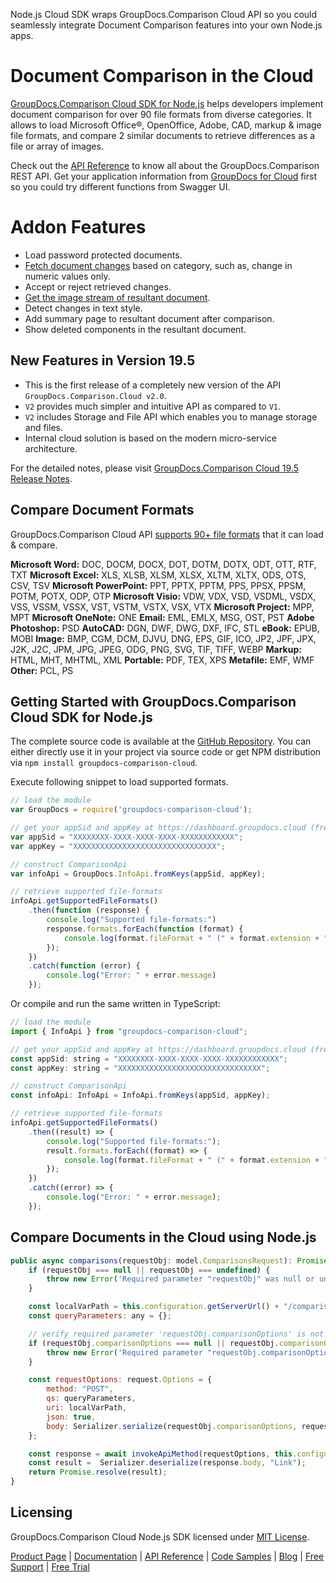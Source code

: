Node.js Cloud SDK wraps GroupDocs.Comparison Cloud API so you could seamlessly integrate Document Comparison features into your own Node.js apps.

# Document Comparison in the Cloud

[GroupDocs.Comparison Cloud SDK for Node.js](https://products.groupdocs.cloud/comparison/nodejs) helps developers implement document comparison for over 90 file formats from diverse categories. It allows to load Microsoft Office®, OpenOffice, Adobe, CAD, markup & image file formats, and compare 2 similar documents to retrieve differences as a file or array of images. 

Check out the [API Reference](https://apireference.groupdocs.cloud/comparison/) to know all about the GroupDocs.Comparison REST API. Get your application information from [GroupDocs for Cloud](https://dashboard.groupdocs.cloud/#/apps) first so you could try different functions from Swagger UI.

# Addon Features

- Load password protected documents.
- [Fetch document changes](https://wiki.groupdocs.cloud/comparisoncloud/developer-guide/changes-resource/get-document-changes/) based on category, such as, change in numeric values only.
- Accept or reject retrieved changes.
- [Get the image stream of resultant document](https://wiki.groupdocs.cloud/comparisoncloud/developer-guide/changes-resource/get-stream-of-images-of-result-document-changes/).
- Detect changes in text style.
- Add summary page to resultant document after comparison.
- Show deleted components in the resultant document.

## New Features in Version 19.5

- This is the first release of a completely new version of the API `GroupDocs.Comparison.Cloud v2.0`.
- `V2` provides much simpler and intuitive API as compared to `V1`.
- `V2` includes Storage and File API which enables you to manage storage and files.
- Internal cloud solution is based on the modern micro-service architecture.

For the detailed notes, please visit [GroupDocs.Comparison Cloud 19.5 Release Notes](https://wiki.groupdocs.cloud/comparisoncloud/release-notes/2019/groupdocs-comparison-cloud-19-5-release-notes/).

## Compare Document Formats

GroupDocs.Comparison Cloud API [supports 90+ file formats](https://wiki.groupdocs.cloud/comparisoncloud/getting-started/supported-document-formats/) that it can load & compare.

**Microsoft Word:** DOC, DOCM, DOCX, DOT, DOTM, DOTX, ODT, OTT, RTF, TXT
**Microsoft Excel:** XLS, XLSB, XLSM, XLSX, XLTM, XLTX, ODS, OTS, CSV, TSV
**Microsoft PowerPoint:** PPT, PPTX, PPTM, PPS, PPSX, PPSM, POTM, POTX, ODP, OTP
**Microsoft Visio:** VDW, VDX, VSD, VSDML, VSDX, VSS, VSSM, VSSX, VST, VSTM, VSTX, VSX, VTX
**Microsoft Project:** MPP, MPT
**Microsoft OneNote:** ONE
**Email:** EML, EMLX, MSG, OST, PST
**Adobe Photoshop:** PSD
**AutoCAD:** DGN, DWF, DWG, DXF, IFC, STL
**eBook:** EPUB, MOBI
**Image:** BMP, CGM, DCM, DJVU, DNG, EPS, GIF, ICO, JP2, JPF, JPX, J2K, J2C, JPM, JPG, JPEG, ODG, PNG, SVG, TIF, TIFF, WEBP
**Markup:** HTML, MHT, MHTML, XML
**Portable:** PDF, TEX, XPS
**Metafile:** EMF, WMF
**Other:** PCL, PS

## Getting Started with GroupDocs.Comparison Cloud SDK for Node.js

The complete source code is available at the [GitHub Repository](https://github.com/groupdocs-Comparison-cloud/groupdocs-Comparison-cloud-node). You can either directly use it in your project via source code or get NPM distribution via `npm install groupdocs-comparison-cloud`.

Execute following snippet to load supported formats.

```js
// load the module
var GroupDocs = require('groupdocs-comparison-cloud');

// get your appSid and appKey at https://dashboard.groupdocs.cloud (free registration is required).
var appSid = "XXXXXXXX-XXXX-XXXX-XXXX-XXXXXXXXXXXX";
var appKey = "XXXXXXXXXXXXXXXXXXXXXXXXXXXXXXXX";

// construct ComparisonApi
var infoApi = GroupDocs.InfoApi.fromKeys(appSid, appKey);

// retrieve supported file-formats
infoApi.getSupportedFileFormats()
    .then(function (response) {
        console.log("Supported file-formats:")
        response.formats.forEach(function (format) {
            console.log(format.fileFormat + " (" + format.extension + ")");
        });
    })
    .catch(function (error) {
        console.log("Error: " + error.message)
    });
```

Or compile and run the same written in TypeScript:

```js
// load the module
import { InfoApi } from "groupdocs-comparison-cloud";

// get your appSid and appKey at https://dashboard.groupdocs.cloud (free registration is required).
const appSid: string = "XXXXXXXX-XXXX-XXXX-XXXX-XXXXXXXXXXXX";
const appKey: string = "XXXXXXXXXXXXXXXXXXXXXXXXXXXXXXXX";

// construct ComparisonApi
const infoApi: InfoApi = InfoApi.fromKeys(appSid, appKey);

// retrieve supported file-formats
infoApi.getSupportedFileFormats()
    .then((result) => {
        console.log("Supported file-formats:");
        result.formats.forEach((format) => {
            console.log(format.fileFormat + " (" + format.extension + ")");
        });
    })
    .catch((error) => {
        console.log("Error: " + error.message);
    });
```

## Compare Documents in the Cloud using Node.js 

```js
public async comparisons(requestObj: model.ComparisonsRequest): Promise<model.Link> {
    if (requestObj === null || requestObj === undefined) {
        throw new Error('Required parameter "requestObj" was null or undefined when calling comparisons.');
    }

    const localVarPath = this.configuration.getServerUrl() + "/comparison/comparisons";
    const queryParameters: any = {};

    // verify required parameter 'requestObj.comparisonOptions' is not null or undefined
    if (requestObj.comparisonOptions === null || requestObj.comparisonOptions === undefined) {
        throw new Error('Required parameter "requestObj.comparisonOptions" was null or undefined when calling comparisons.');
    }

    const requestOptions: request.Options = {
        method: "POST",
        qs: queryParameters,
        uri: localVarPath,
        json: true,
        body: Serializer.serialize(requestObj.comparisonOptions, requestObj.comparisonOptions.constructor.name === "Object" ? "Options" : requestObj.comparisonOptions.constructor.name),
    };

    const response = await invokeApiMethod(requestOptions, this.configuration);
    const result =  Serializer.deserialize(response.body, "Link");
    return Promise.resolve(result);
}
```

## Licensing

GroupDocs.Comparison Cloud Node.js SDK licensed under [MIT License](https://github.com/groupdocs-comparison-cloud/groupdocs-comparison-cloud-node/blob/HEAD/LICENSE).

[Product Page](https://products.groupdocs.cloud/comparison/nodejs) | [Documentation](https://wiki.groupdocs.cloud/comparisoncloud/) | [API Reference](https://apireference.groupdocs.cloud/comparison/) | [Code Samples](https://github.com/groupdocs-comparison-cloud/groupdocs-comparison-cloud-node) | [Blog](https://blog.groupdocs.cloud/category/comparison/) | [Free Support](https://forum.groupdocs.cloud/c/comparison) | [Free Trial](https://dashboard.groupdocs.cloud/#/apps)
